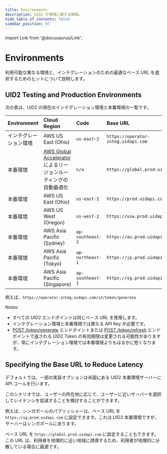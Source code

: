 ```yaml
---
title: Environments
description: UID2 の環境に関する情報。
hide_table_of_contents: false
sidebar_position: 07
---
```


import Link from '@docusaurus/Link';

# Environments

利用可能な異なる環境と、インテグレーションのための最適なベース URL を選択するためのヒントについて説明します。

## UID2 Testing and Production Environments

次の表は、UID2 の現在のインテグレーション環境と本番環境の一覧です。

| Environment | Cloud Region                 | Code             | Base URL                            |
| :---------- | :--------------------------- | :--------------- | :---------------------------------- |
| インテグレーション環境   | AWS US East (Ohio)           | `us-east-2`      | `https://operator-integ.uidapi.com` |
| 本番環境    | <a href='https://aws.amazon.com/global-accelerator/'>AWS Global Accelerator</a> によるリージョンルーティングの自動最適化 | `n/a` | `https://global.prod.uidapi.com` |
| 本番環境    | AWS US East (Ohio)           | `us-east-2`      | `https://prod.uidapi.com`           |
| 本番環境    | AWS US West (Oregon)         | `us-west-2`      | `https://usw.prod.uidapi.com`       |
| 本番環境    | AWS Asia Pacific (Sydney)    | `ap-southeast-2` | `https://au.prod.uidapi.com`        |
| 本番環境    | AWS Asia Pacific (Tokyo)     | `ap-northeast-1` | `https://jp.prod.uidapi.com`        |
| 本番環境    | AWS Asia Pacific (Singapore) | `ap-southeast-1` | `https://sg.prod.uidapi.com`        |

例えば、`https://operator-integ.uidapi.com/v2/token/generate`

Notes:

- すべての UID2 エンドポイントは同じベース URL を使用します。
- インテグレーション環境と本番環境では異なる <Link href="../ref-info/glossary-uid#gl-api-key">API Key</Link> が必要です。
- [POST&nbsp;/token/generate](../endpoints/post-token-generate.md) エンドポイントまたは [POST&nbsp;/token/refresh](../endpoints/post-token-refresh.md) エンドポイントで返される <Link href="../ref-info/glossary-uid#gl-uid2-token">UID2 Token</Link> の有効期限は変更される可能性がありますが、常にインテグレーション環境では本番環境よりもはるかに短くなります。

## Specifying the Base URL to Reduce Latency

デフォルトでは、一部の実装オプションは米国にある UID2 本番環境サーバーに API コールを行います。

このシナリオでは、ユーザーの所在地に応じて、ユーザーに近いサーバーを選択してレイテンシを低減することを検討することができます。

例えば、シンガポールのパブリッシャーは、ベース URL を `https://sg.prod.uidapi.com` に設定できます。これは UID2 本番環境ですが、サーバーはシンガポールにあります。

ベース URL を `https://global.prod.uidapi.com` に設定することもできます。この URL は、利用者を地理的に近い地域に誘導するため、利用者が地理的に分散している場合に最適です。
